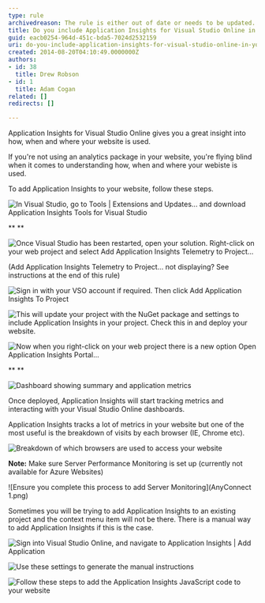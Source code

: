 ```yaml
---
type: rule
archivedreason: The rule is either out of date or needs to be updated.
title: Do you include Application Insights for Visual Studio Online in your website?
guid: eacb0254-964d-451c-bda5-7024d2532159
uri: do-you-include-application-insights-for-visual-studio-online-in-your-website
created: 2014-08-20T04:10:49.0000000Z
authors:
- id: 38
  title: Drew Robson
- id: 1
  title: Adam Cogan
related: []
redirects: []

---
```


Application Insights for Visual Studio Online gives you a great insight into how, when and where your website is used. 
<!--endintro-->



If you're not using an analytics package in your website, you're flying blind when it comes to understanding how, when and where your webiste is used.

To add Application Insights to your website, follow these steps.


![In Visual Studio, go to Tools | Extensions and Updates... and download Application Insights Tools for Visual Studio](apin1-compressor.png)

**
**


![Once Visual Studio has been restarted, open your solution. Right-click on your web project and select Add Application Insights Telemetry to Project...](apin5-compressor.png)

(Add Application Insights Telemetry to Project... not displaying? See instructions at the end of this rule)


![ Sign in with your VSO account if required. Then click Add Application Insights To Project](apin6-compressor.png)




![This will update your project with the NuGet package and settings to include Application Insights in your project. Check this in and deploy your website.](apin7-compressor.png)




![Now when you right-click on your web project there is a new option Open Application Insights Portal...](apin9-compressor.png)

**
**


![Dashboard showing summary and application metrics](apin10-compressor.png)



Once deployed, Application Insights will start tracking metrics and interacting with your Visual Studio Online dashboards.

Application Insights tracks a lot of metrics in your website but one of the most useful is the breakdown of visits by each browser (IE, Chrome etc).


![Breakdown of which browsers are used to access your website](apin4-compressor.png)

**Note:** Make sure Server Performance Monitoring is set up (currently not available for Azure Websites)


![Ensure you complete this process to add Server Monitoring](AnyConnect 1.png)

Sometimes you will be trying to add Application Insights to an existing project and the context menu item will not be there. There is a manual way to add Application Insights if this is the case.


![Sign into Visual Studio Online, and navigate to Application Insights | Add Application](2014-09-05_14-49-56-compressor.png)




![Use these settings to generate the manual instructions](2014-09-05_14-59-06-compressor.png)




![Follow these steps to add the Application Insights JavaScript code to your website](2014-09-05_15-26-32-compressor.png)
